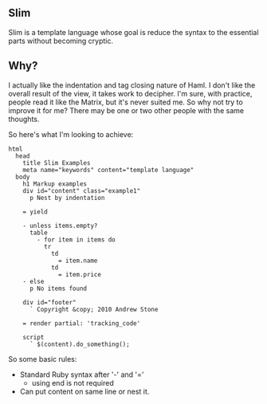 ## Slim 

Slim is a template language whose goal is reduce the syntax to the essential parts without becoming cryptic.

## Why?

I actually like the indentation and tag closing nature of Haml.  I don't like the overall result of the view, it takes work to decipher.  I'm sure, with practice, people read it like the Matrix, but it's never suited me.  So why not try to improve it for me?  There may be one or two other people with the same thoughts.


So here's what I'm looking to achieve:

    html 
      head 
        title Slim Examples
        meta name="keywords" content="template language"
      body
        h1 Markup examples
        div id="content" class="example1"
          p Nest by indentation

        = yield

        - unless items.empty?
          table
            - for item in items do
              tr 
                td 
                  = item.name
                td 
                  = item.price
        - else
          p No items found

        div id="footer"
          ` Copyright &copy; 2010 Andrew Stone

        = render partial: 'tracking_code' 

        script
          ` $(content).do_something();


So some basic rules:

* Standard Ruby syntax after '-' and '='
  * using end is not required
* Can put content on same line or nest it.

